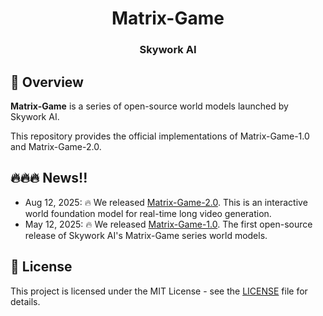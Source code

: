 <p align="center">
<h1 align="center">Matrix-Game</h1>
<h3 align="center">Skywork AI</h3>
</p>

## 📝 Overview

**Matrix-Game** is a series of open-source world models launched by Skywork AI.

This repository provides the official implementations of Matrix-Game-1.0 and Matrix-Game-2.0.

## 🔥🔥🔥 News!!
* Aug 12, 2025: 🔥 We released [Matrix-Game-2.0](https://github.com/SkyworkAI/Matrix-Game/tree/main/Matrix-Game-2). This is an interactive world foundation model for real-time long video generation.
* May 12, 2025: 🔥 We released [Matrix-Game-1.0](https://github.com/SkyworkAI/Matrix-Game/tree/main/Matrix-Game-1). The first open-source release of Skywork AI's Matrix-Game series world models.


## 📄 License

This project is licensed under the MIT License - see the [LICENSE](LICENSE) file for details.